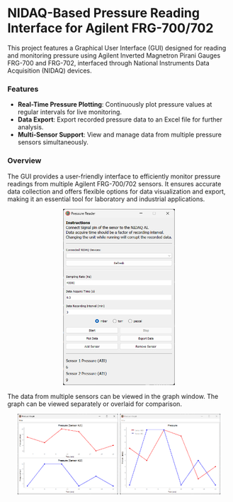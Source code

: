 # NIDAQ-Based Pressure Reading Interface for Agilent FRG-700/702

 This project features a Graphical User Interface (GUI) designed for reading and monitoring pressure using Agilent Inverted Magnetron Pirani Gauges FRG-700 and FRG-702, interfaced through National Instruments Data Acquisition (NIDAQ) devices.
### Features

- **Real-Time Pressure Plotting**: Continuously plot pressure values at regular intervals for live monitoring.
- **Data Export**: Export recorded pressure data to an Excel file for further analysis.
- **Multi-Sensor Support**: View and manage data from multiple pressure sensors simultaneously.

### Overview

The GUI provides a user-friendly interface to efficiently monitor pressure readings from multiple Agilent FRG-700/702 sensors. It ensures accurate data collection and offers flexible options for data visualization and export, making it an essential tool for laboratory and industrial applications.

<p align="center">
  <img src="Figures/mainwindow.png" width="50%" />
</p>

The data from multiple sensors can be viewed in the graph window. The graph can be viewed separately or overlaid for comparison.

<p align="center">
  <img src="Figures/graph_split.png" width="45%" />
  <img src="Figures/graph_combine.png" width="45%" />
</p>